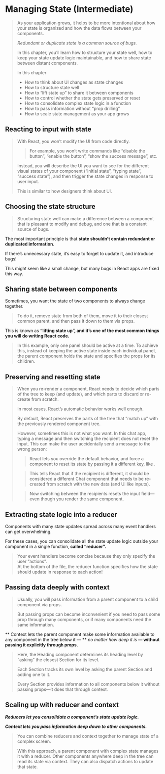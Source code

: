 # Managing State (Intermediate)

> As your application grows, it helps to be more intentional about how your state is organized and how the data flows between your components.
>
> _Redundant or duplicate state is a common source of bugs._
>
> In this chapter, you’ll learn how to structure your state well, how to keep your state update logic maintainable, and how to share state between distant components.
>
> In this chapter
>
> - How to think about UI changes as state changes
> - How to structure state well
> - How to “lift state up” to share it between components
> - How to control whether the state gets preserved or reset
> - How to consolidate complex state logic in a function
> - How to pass information without “prop drilling”
> - How to scale state management as your app grows

## Reacting to input with state

> With React, you won’t modify the UI from code directly.
>
> > For example, you won’t write commands like “disable the button”, “enable the button”, “show the success message”, etc.
>
> Instead, you will describe the UI you want to see for the different visual states of your component (“initial state”, “typing state”, “success state”), and then trigger the state changes in response to user input.
>
> This is similar to how designers think about UI.

## Choosing the state structure

> Structuring state well can make a difference between a component that is pleasant to modify and debug, and one that is a constant source of bugs.

The most important principle is that **state shouldn’t contain redundant or duplicated information.**

If there’s unnecessary state, it’s easy to forget to update it, and introduce bugs!

This might seem like a small change, but many bugs in React apps are fixed this way.

## Sharing state between components

Sometimes, you want the state of two components to always change together.

> To do it, remove state from both of them, move it to their closest common parent, and then pass it down to them via props.

This is known as **“lifting state up”, and it’s one of the most common things you will do writing React code.**

> In this example, only one panel should be active at a time. To achieve this, instead of keeping the active state inside each individual panel, the parent component holds the state and specifies the props for its children.

## Preserving and resetting state

> When you re-render a component, React needs to decide which parts of the tree to keep (and update), and which parts to discard or re-create from scratch.
>
> In most cases, React’s automatic behavior works well enough.
>
> By default, React preserves the parts of the tree that “match up” with the previously rendered component tree.
>
> However, sometimes this is not what you want. In this chat app, typing a message and then switching the recipient does not reset the input. This can make the user accidentally send a message to the wrong person:
>
> > React lets you override the default behavior, and force a component to reset its state by passing it a different key, like <Chat key={email} />.
>
> > This tells React that if the recipient is different, it should be considered a different Chat component that needs to be re-created from scratch with the new data (and UI like inputs).
>
> > Now switching between the recipients resets the input field—even though you render the same component.

## Extracting state logic into a reducer

Components with many state updates spread across many event handlers can get overwhelming.

For these cases, you can consolidate all the state update logic outside your component in a single function, **called “reducer”.**

> Your event handlers become concise because they only specify the user “actions”.  
>  At the bottom of the file, the reducer function specifies how the state should update in response to each action!

## Passing data deeply with context

> Usually, you will pass information from a parent component to a child component via props.
>
> But passing props can become inconvenient if you need to pass some prop through many components, or if many components need the same information.

** Context lets the parent component make some information available to any component in the tree below it — ** _no matter how deep it is_ **— without passing it explicitly through props.**

> Here, the Heading component determines its heading level by “asking” the closest Section for its level.
>
> Each Section tracks its own level by asking the parent Section and adding one to it.
>
> Every Section provides information to all components below it without passing props—it does that through context.

## Scaling up with reducer and context

**_Reducers let you consolidate a component’s state update logic._**

**_Context lets you pass information deep down to other components._**

> You can combine reducers and context together to manage state of a complex screen.
>
> With this approach, a parent component with complex state manages it with a reducer. Other components anywhere deep in the tree can read its state via context. They can also dispatch actions to update that state.
